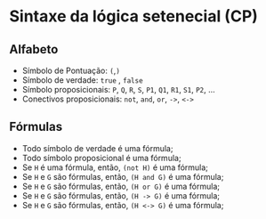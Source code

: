 # Sintaxe da lógica setenecial (CP)

## Alfabeto

* Símbolo de Pontuação: `(`,`)`
* Símbolo de verdade: `true` , `false`
* Símbolo proposicionais: `P`, `Q`, `R`, `S`, `P1`, `Q1`, `R1`, `S1`, `P2`, ...
* Conectivos proposicionais: `not`, `and`, `or`, `->`, `<->`

## Fórmulas

* Todo símbolo de verdade é uma fórmula;
* Todo símbolo proposicional é uma fórmula;
* Se ``H`` é uma fórmula, então, `(not H)` é uma fórmula;
* Se ``H`` e ``G`` são fórmulas, então, `(H and G)` é uma fórmula;
* Se ``H`` e ``G`` são fórmulas, então, `(H or G)` é uma fórmula;
* Se ``H`` e ``G`` são fórmulas, então, `(H -> G)` é uma fórmula;
* Se ``H`` e ``G`` são fórmulas, então, `(H <-> G)` é uma fórmula;